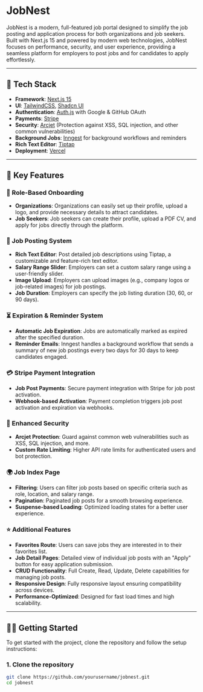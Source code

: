 # JobNest

JobNest is a modern, full-featured job portal designed to simplify the job posting and application process for both organizations and job seekers. Built with Next.js 15 and powered by modern web technologies, JobNest focuses on performance, security, and user experience, providing a seamless platform for employers to post jobs and for candidates to apply effortlessly.

---

## 🚀 Tech Stack

- **Framework**: [Next.js 15](https://nextjs.org/)
- **UI**: [TailwindCSS](https://tailwindcss.com/), [Shadcn UI](https://ui.shadcn.com/)
- **Authentication**: [Auth.js](https://authjs.dev/) with Google & GitHub OAuth
- **Payments**: [Stripe](https://stripe.com/)
- **Security**: [Arcjet](https://arcjet.com/) (Protection against XSS, SQL injection, and other common vulnerabilities)
- **Background Jobs**: [Inngest](https://www.inngest.com/) for background workflows and reminders
- **Rich Text Editor**: [Tiptap](https://tiptap.dev/)
- **Deployment**: [Vercel](https://vercel.com/)

---

## 🔑 Key Features

### 👥 Role-Based Onboarding
- **Organizations**: Organizations can easily set up their profile, upload a logo, and provide necessary details to attract candidates.
- **Job Seekers**: Job seekers can create their profile, upload a PDF CV, and apply for jobs directly through the platform.

### 📝 Job Posting System
- **Rich Text Editor**: Post detailed job descriptions using Tiptap, a customizable and feature-rich text editor.
- **Salary Range Slider**: Employers can set a custom salary range using a user-friendly slider.
- **Image Upload**: Employers can upload images (e.g., company logos or job-related images) for job postings.
- **Job Duration**: Employers can specify the job listing duration (30, 60, or 90 days).

### ⏳ Expiration & Reminder System
- **Automatic Job Expiration**: Jobs are automatically marked as expired after the specified duration.
- **Reminder Emails**: Inngest handles a background workflow that sends a summary of new job postings every two days for 30 days to keep candidates engaged.

### 💳 Stripe Payment Integration
- **Job Post Payments**: Secure payment integration with Stripe for job post activation.
- **Webhook-based Activation**: Payment completion triggers job post activation and expiration via webhooks.

### 🔐 Enhanced Security
- **Arcjet Protection**: Guard against common web vulnerabilities such as XSS, SQL injection, and more.
- **Custom Rate Limiting**: Higher API rate limits for authenticated users and bot protection.

### 🌍 Job Index Page
- **Filtering**: Users can filter job posts based on specific criteria such as role, location, and salary range.
- **Pagination**: Paginated job posts for a smooth browsing experience.
- **Suspense-based Loading**: Optimized loading states for a better user experience.

### ⭐ Additional Features
- **Favorites Route**: Users can save jobs they are interested in to their favorites list.
- **Job Detail Pages**: Detailed view of individual job posts with an "Apply" button for easy application submission.
- **CRUD Functionality**: Full Create, Read, Update, Delete capabilities for managing job posts.
- **Responsive Design**: Fully responsive layout ensuring compatibility across devices.
- **Performance-Optimized**: Designed for fast load times and high scalability.

---

## 🧑‍💻 Getting Started

To get started with the project, clone the repository and follow the setup instructions:

### 1. Clone the repository
```bash
git clone https://github.com/yourusername/jobnest.git
cd jobnest
